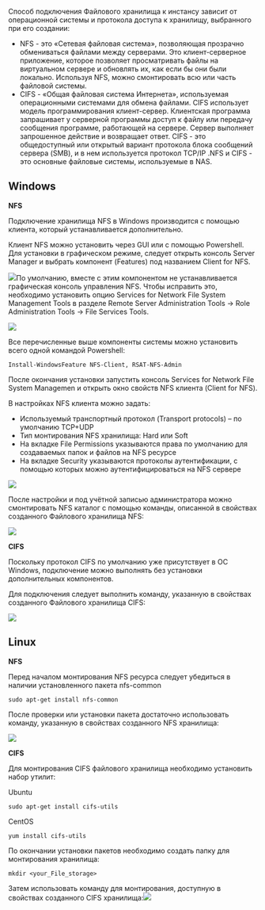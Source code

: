 Способ подключения Файлового хранилища к инстансу зависит от операционной системы и протокола доступа к хранилищу, выбранного при его создании:

*   NFS - это «Сетевая файловая система», позволяющая прозрачно обмениваться файлами между серверами. Это клиент-серверное приложение, которое позволяет просматривать файлы на виртуальном сервере и обновлять их, как если бы они были локально. Используя NFS, можно смонтировать всю или часть файловой системы.
*   CIFS - «Общая файловая система Интернета», используемая операционными системами для обмена файлами. CIFS использует модель программирования клиент-сервер. Клиентская программа запрашивает у серверной программы доступ к файлу или передачу сообщения программе, работающей на сервере. Сервер выполняет запрошенное действие и возвращает ответ. CIFS - это общедоступный или открытый вариант протокола блока сообщений сервера (SMB), и в нем используется протокол TCP/IP .NFS и CIFS - это основные файловые системы, используемые в NAS.

Windows
-------

**NFS**

Подключение хранилища NFS в Windows производится с помощью клиента, который устанавливается дополнительно.

Клиент NFS можно установить через GUI или с помощью Powershell. Для установки в графическом режиме, следует открыть консоль Server Manager и выбрать компонент (Features) под названием Client for NFS.

![](./assets/1597432674930-1597432674930.png)По умолчанию, вместе с этим компонентом не устанавливается графическая консоль управления NFS. Чтобы исправить это, необходимо установить опцию Services for Network File System Management Tools в разделе Remote Server Administration Tools -> Role Administration Tools -> File Services Tools.

![](./assets/1597432748946-1597432748946.png)

Все перечисленные выше компоненты системы можно установить всего одной командой Powershell:

```
Install-WindowsFeature NFS-Client, RSAT-NFS-Admin
```

После окончания установки запустить консоль Services for Network File System Managemen и открыть окно свойств NFS клиента (Client for NFS).

В настройках NFS клиента можно задать:

*   Используемый транспортный протокол (Transport protocols) – по умолчанию TCP+UDP
*   Тип монтирования NFS хранилища: Hard или Soft
*   На вкладке File Permissions указываются права по умолчанию для создаваемых папок и файлов на NFS ресурсе
*   На вкладке Security указываются протоколы аутентификации, с помощью которых можно аутентифицироваться на NFS сервере

![](./assets/1597432934222-1597432934222.png)

После настройки и под учётной записью администратора можно смонтировать NFS каталог с помощью команды, описанной в свойствах созданного Файлового хранилища NFS:

![](./assets/1597433422641-1597433422641.png)

**CIFS**

Поскольку протокол CIFS по умолчанию уже присутствует в ОС Windows, подключение можно выполнять без установки дополнительных компонентов.

Для подключения следует выполнить команду, указанную в свойствах созданного Файлового хранилища CIFS:

![](./assets/1597433994830-1597433994830.png)

Linux
-----

**NFS**

Перед началом монтирования NFS ресурса следует убедиться в наличии установленного пакета nfs-common

```
sudo apt-get install nfs-common
```
После проверки или установки пакета достаточно использовать команду, указанную в свойствах созданного NFS хранилища:

![](./assets/1597434494849-1597434494848.png)

**CIFS**

Для монтирования CIFS файлового хранилища необходимо установить набор утилит:

Ubuntu

```
sudo apt-get install cifs-utils
```

CentOS

```
yum install cifs-utils
```
По окончании установки пакетов необходимо создать папку для монтирования хранилища:
```
mkdir <your_File_storage>
```
Затем использовать команду для монтирования, доступную в свойствах созданного CIFS хранилища:![](./assets/1597435004296-1597435004296.png)